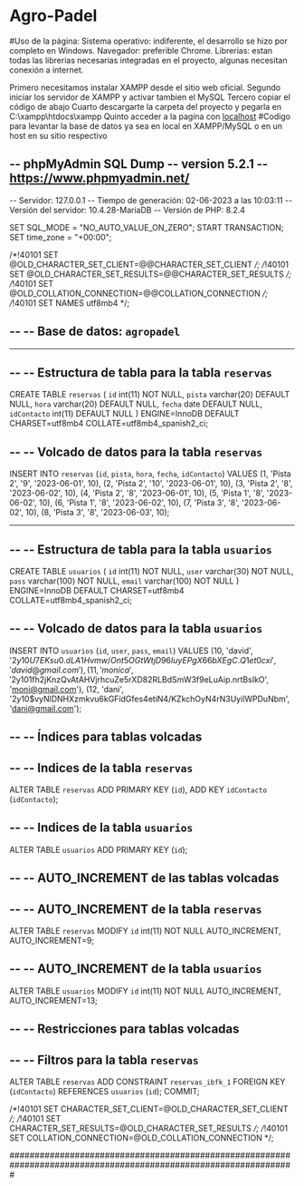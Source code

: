 # Agro-Padel
#Uso de la página:
Sistema operativo: indiferente, el desarrollo se hizo por completo en Windows.
Navegador: preferible Chrome.
Librerias: estan todas las librerias necesarias integradas en el proyecto, algunas necesitan conexión a internet.

Primero necesitamos instalar XAMPP desde el sitio web oficial.
Segundo iniciar los servidor de XAMPP y activar tambien el MySQL
Tercero copiar el código de abajo
Cuarto descargarte la carpeta del proyecto y pegarla en C:\xampp\htdocs\xampp 
Quinto acceder a la pagina con [localhost](http://localhost/xampp/)
#Codigo para levantar la base de datos ya sea en local en XAMPP/MySQL o en un host en su sitio respectivo 


-- phpMyAdmin SQL Dump
-- version 5.2.1
-- https://www.phpmyadmin.net/
--
-- Servidor: 127.0.0.1
-- Tiempo de generación: 02-06-2023 a las 10:03:11
-- Versión del servidor: 10.4.28-MariaDB
-- Versión de PHP: 8.2.4

SET SQL_MODE = "NO_AUTO_VALUE_ON_ZERO";
START TRANSACTION;
SET time_zone = "+00:00";


/*!40101 SET @OLD_CHARACTER_SET_CLIENT=@@CHARACTER_SET_CLIENT */;
/*!40101 SET @OLD_CHARACTER_SET_RESULTS=@@CHARACTER_SET_RESULTS */;
/*!40101 SET @OLD_COLLATION_CONNECTION=@@COLLATION_CONNECTION */;
/*!40101 SET NAMES utf8mb4 */;

--
-- Base de datos: `agropadel`
--

-- --------------------------------------------------------

--
-- Estructura de tabla para la tabla `reservas`
--

CREATE TABLE `reservas` (
  `id` int(11) NOT NULL,
  `pista` varchar(20) DEFAULT NULL,
  `hora` varchar(20) DEFAULT NULL,
  `fecha` date DEFAULT NULL,
  `idContacto` int(11) DEFAULT NULL
) ENGINE=InnoDB DEFAULT CHARSET=utf8mb4 COLLATE=utf8mb4_spanish2_ci;

--
-- Volcado de datos para la tabla `reservas`
--

INSERT INTO `reservas` (`id`, `pista`, `hora`, `fecha`, `idContacto`) VALUES
(1, 'Pista 2', '9', '2023-06-01', 10),
(2, 'Pista 2', '10', '2023-06-01', 10),
(3, 'Pista 2', '8', '2023-06-02', 10),
(4, 'Pista 2', '8', '2023-06-01', 10),
(5, 'Pista 1', '8', '2023-06-02', 10),
(6, 'Pista 1', '8', '2023-06-02', 10),
(7, 'Pista 3', '8', '2023-06-02', 10),
(8, 'Pista 3', '8', '2023-06-03', 10);

-- --------------------------------------------------------

--
-- Estructura de tabla para la tabla `usuarios`
--

CREATE TABLE `usuarios` (
  `id` int(11) NOT NULL,
  `user` varchar(30) NOT NULL,
  `pass` varchar(100) NOT NULL,
  `email` varchar(100) NOT NULL
) ENGINE=InnoDB DEFAULT CHARSET=utf8mb4 COLLATE=utf8mb4_spanish2_ci;

--
-- Volcado de datos para la tabla `usuarios`
--

INSERT INTO `usuarios` (`id`, `user`, `pass`, `email`) VALUES
(10, 'david', '$2y$10$U7EKsu0.dLA1Hvmw/Ont5OGtWtjD96IuyEPgX66bXEgC.Q1et0cxi', 'david@gmail.com'),
(11, 'monica', '$2y$10$1fh2jKnzQvAtAHVjrhcuZe5rXD82RLBdSmW3f9eLuAip.nrtBsIkO', 'moni@gmail.com'),
(12, 'dani', '$2y$10$vyNlDNHXzmkvu6kGFidGfes4etiN4/KZkchOyN4rN3UyilWPDuNbm', 'dani@gmail.com');

--
-- Índices para tablas volcadas
--

--
-- Indices de la tabla `reservas`
--
ALTER TABLE `reservas`
  ADD PRIMARY KEY (`id`),
  ADD KEY `idContacto` (`idContacto`);

--
-- Indices de la tabla `usuarios`
--
ALTER TABLE `usuarios`
  ADD PRIMARY KEY (`id`);

--
-- AUTO_INCREMENT de las tablas volcadas
--

--
-- AUTO_INCREMENT de la tabla `reservas`
--
ALTER TABLE `reservas`
  MODIFY `id` int(11) NOT NULL AUTO_INCREMENT, AUTO_INCREMENT=9;

--
-- AUTO_INCREMENT de la tabla `usuarios`
--
ALTER TABLE `usuarios`
  MODIFY `id` int(11) NOT NULL AUTO_INCREMENT, AUTO_INCREMENT=13;

--
-- Restricciones para tablas volcadas
--

--
-- Filtros para la tabla `reservas`
--
ALTER TABLE `reservas`
  ADD CONSTRAINT `reservas_ibfk_1` FOREIGN KEY (`idContacto`) REFERENCES `usuarios` (`id`);
COMMIT;

/*!40101 SET CHARACTER_SET_CLIENT=@OLD_CHARACTER_SET_CLIENT */;
/*!40101 SET CHARACTER_SET_RESULTS=@OLD_CHARACTER_SET_RESULTS */;
/*!40101 SET COLLATION_CONNECTION=@OLD_COLLATION_CONNECTION */;

#################################################################################################################



